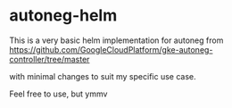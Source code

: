 # autoneg-helm

This is a very basic helm implementation for autoneg from https://github.com/GoogleCloudPlatform/gke-autoneg-controller/tree/master

with minimal changes to suit my specific use case.

Feel free to use, but ymmv